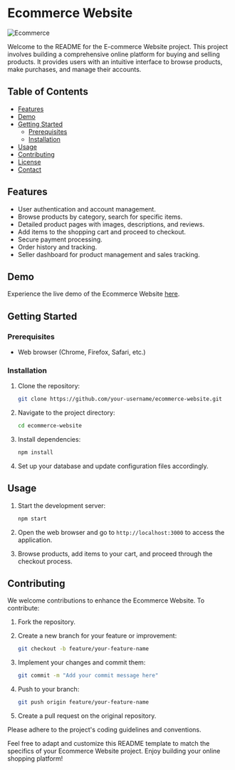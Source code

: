 # Ecommerce Website

![Ecommerce](ecommerce_image.png)

Welcome to the README for the E-commerce Website project. This project involves building a comprehensive online platform for buying and selling products. It provides users with an intuitive interface to browse products, make purchases, and manage their accounts.

## Table of Contents

- [Features](#features)
- [Demo](#demo)
- [Getting Started](#getting-started)
  - [Prerequisites](#prerequisites)
  - [Installation](#installation)
- [Usage](#usage)
- [Contributing](#contributing)
- [License](#license)
- [Contact](#contact)

## Features

- User authentication and account management.
- Browse products by category, search for specific items.
- Detailed product pages with images, descriptions, and reviews.
- Add items to the shopping cart and proceed to checkout.
- Secure payment processing.
- Order history and tracking.
- Seller dashboard for product management and sales tracking.

## Demo

Experience the live demo of the Ecommerce Website [here](https://your-ecommerce-demo-link.com).

## Getting Started

### Prerequisites

- Web browser (Chrome, Firefox, Safari, etc.)

### Installation

1. Clone the repository:

   ```bash
   git clone https://github.com/your-username/ecommerce-website.git
   ```

2. Navigate to the project directory:

   ```bash
   cd ecommerce-website
   ```

3. Install dependencies:

   ```bash
   npm install
   ```

4. Set up your database and update configuration files accordingly.

## Usage

1. Start the development server:

   ```bash
   npm start
   ```

2. Open the web browser and go to `http://localhost:3000` to access the application.

3. Browse products, add items to your cart, and proceed through the checkout process.

## Contributing

We welcome contributions to enhance the Ecommerce Website. To contribute:

1. Fork the repository.
2. Create a new branch for your feature or improvement:

   ```bash
   git checkout -b feature/your-feature-name
   ```

3. Implement your changes and commit them:

   ```bash
   git commit -m "Add your commit message here"
   ```

4. Push to your branch:

   ```bash
   git push origin feature/your-feature-name
   ```

5. Create a pull request on the original repository.

Please adhere to the project's coding guidelines and conventions.

Feel free to adapt and customize this README template to match the specifics of your Ecommerce Website project. Enjoy building your online shopping platform!
